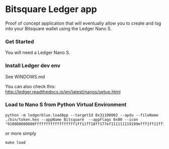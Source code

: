 # Bitsquare Ledger app

Proof of concept application that will eventually allow you to create and log into your Bitsquare wallet using the Ledger Nano S.

### Get Started

You will need a Ledger Nano S.

### Install Ledger dev env

See WINDOWS.md

You can also check this: http://ledger.readthedocs.io/en/latest/nanos/setup.html


### Load to Nano S from Python Virtual Environment

```
python -m ledgerblue.loadApp --targetId 0x31100002 --apdu --fileName ./bin/token.hex --appName Bitsquare  --appFlags 0x00 --icon "010000000000ffffffffffffffffff1ff11ff18ff177ef111111119199efff1ff11ff19ff9ffffffff"
```

or more simply

`make load`